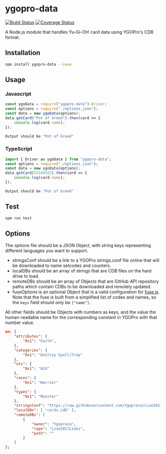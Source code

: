 # ygopro-data

[![Build Status](https://travis-ci.org/AlphaKretin/ygo-data.svg?branch=master)](https://travis-ci.org/AlphaKretin/ygo-data) [![Coverage Status](https://coveralls.io/repos/github/AlphaKretin/ygo-data/badge.svg?branch=master)](https://coveralls.io/github/AlphaKretin/ygo-data?branch=master&service=github)

A Node.js module that handles Yu-Gi-Oh! card data using YGOPro's CDB format.

## Installation

```sh
npm install ygopro-data --save
```

## Usage

### Javascript

```javascript
const ygoData = require("ygopro-data").Driver;
const options = require("./options.json");
const data = new ygoData(options);
data.getCard("Pot of Greed").then(card => {
    console.log(card.name);
});
```

```sh
Output should be "Pot of Greed"
```

### TypeScript

```typescript
import { Driver as ygoData } from "ygopro-data";
const options = require("./options.json");
const data = new ygoData(options);
data.getCard(55144522).then(card => {
    console.log(card.name);
});
```

```sh
Output should be "Pot of Greed"
```

## Test

```sh
npm run test
```

## Options

The options file should be a JSON Object, with string keys representing different languages you want to support.

-   stringsConf should be a link to a YGOPro strings.conf file online that will be downloaded to name setcodes and counters.
-   localDBs should be an array of strings that are CDB files on the hard drive to load.
-   remoteDBs should be an array of Objects that are GitHub API repository paths which contain CDBs to be downloaded and remotely updated.
-   fuseOptions is an optional Object that is a valid configuration for [fuse.js](http://fusejs.io/). Note that the fuse is built from a simplified list of codes and names, so the `keys` field should only be `["name"]`.

All other fields should be Objects with numbers as keys, and the value the human-readable name for the corresponding constant in YGOPro with that number value.

```json
en: {
    "attributes": {
        "0x1": "Earth",
    },
    "categories": {
        "0x1": "Destroy Spell/Trap"
    },
    "ots": {
        "0x1": "OCG"
    },
    "races": {
        "0x1": "Warrior"
    },
    "types": {
        "0x1": "Monster"
    },
    "stringsConf": "https://raw.githubusercontent.com/Ygoproco/Live2017Links/master/strings.conf",
    "localDBs": [ "cards.cdb" ],
    "remoteDBs": [
        {
            "owner": "Ygoproco",
            "repo": "Live2017Links",
            "path": ""
        }
    ]
};
```
